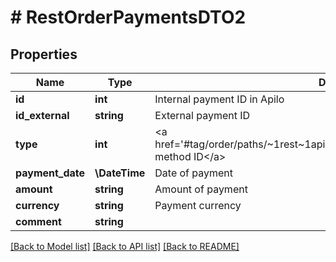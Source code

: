 # # RestOrderPaymentsDTO2

## Properties

Name | Type | Description | Notes
------------ | ------------- | ------------- | -------------
**id** | **int** | Internal payment ID in Apilo | [optional]
**id_external** | **string** | External payment ID | [optional]
**type** | **int** | &lt;a href&#x3D;&#39;#tag/order/paths/~1rest~1api~1orders~1payment~1map~1/get&#39;&gt;Payment method ID&lt;/a&gt; |
**payment_date** | **\DateTime** | Date of payment |
**amount** | **string** | Amount of payment |
**currency** | **string** | Payment currency | [optional]
**comment** | **string** |  | [optional]

[[Back to Model list]](../../README.md#models) [[Back to API list]](../../README.md#endpoints) [[Back to README]](../../README.md)
